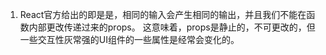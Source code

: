1. React官方给出的即是是，相同的输入会产生相同的输出，并且我们不能在函数内部更改传递过来的props。
这意味着，props是静止的，不可更改的，但一些交互性灰常强的UI组件的一些属性是经常会变化的。
